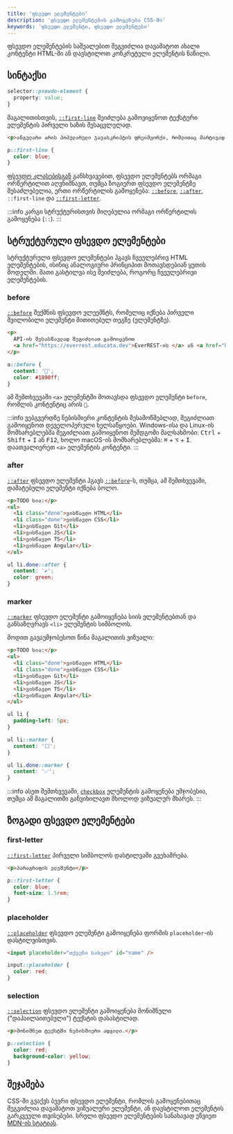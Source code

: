 ```yaml
---
title: 'ფსევდო ელემენტები'
description: 'ფსევდო ელემენტების გამოყენება CSS-ში'
keywords: 'ფსევდო ელემენტი, ფსევდო ელემენტები'
---
```


ფსევდო ელემენტების საშუალებით შეგვიძლია დავამატოთ ახალი კონტენტი HTML-ში ან დავსტილოთ კონკრეტული ელემენტის ნაწილი.

## სინტაქსი

```css
selector::pseudo-element {
  property: value;
}
```

მაგალითისთვის, [`::first-line`](https://developer.mozilla.org/en-US/docs/Web/CSS/::first-line) შეიძლება გამოვიყენოთ ტექსტური ელემენტის
პირველი ხაზის შესაცვლელად.

```html preview
<p>ანგულარი არის პოპულარული ჯავასკრიპტის ფრეიმვორქი, რომლითაც მარტივად, სტრუქტურირებულად და მოქნილად შეგვიძლია ერთგვერდიანი ვებ აპლიკაციების (SPA - Single Page Application) შექმნა.</p>
```

```css preview
p::first-line {
  color: blue;
}
```

[ფსევდო კლასებისგან](./doc/guides/html-css/selector-pseudo-classes) განსხვავებით, ფსევდო ელემენტებს
ორმაგი ორწერტილით აღვნიშნავთ, თუმცა ზოგიერთ ფსევდო ელემენტზე შესაძლებელია, ერთი ორწერტილის გამოყენება:
[`::before`](#before), [`::after`](#after), `::first-line` და [`::first-letter`](#first-letter).

:::info
კარგი სტრუქტურისთვის მიღებულია ორმაგი ორწერტილის გამოყენება (`::`).
:::

## სტრუქტურული ფსევდო ელემენტები

სტრუქტურული ფსევდო ელემენტები ჰგავს ჩვეულებრივ HTML ელემენტების, ისინიც ანალოგიური პრინციპით
მოთავსდებიან ყუთის მოდელში. მათი გასტილვა ისე შეიძლება, როგორც ჩვეულებრივი ელემენტების.

### before

[`::before`](https://developer.mozilla.org/en-US/docs/Web/CSS/::before) შექმნის ფსევდო ელეემნტს, რომელიც იქნება
პირველი შვილობილი ელემენტი მითითებულ თეგზე (ელემენტზე).

```html preview
<p>
  API-ის შესასწავლად შეგიძლიათ გამოიყენოთ
  <a href="https://everrest.educata.dev">EverREST-ის </a> ან <a href="https://dummyjson.com/">dummyjson-ის</a>სერვერი
</p>
```

```css preview
a::before {
  content: '🔗';
  color: #1890ff;
}
```

ამ შემთხვევაში `<a>` ელემენტში მოთავსდა ფსევდო ელემენტი `before`, რომლის კონტენტიც არის `🔗`.

:::info
ვებგვერდზე ნებისმიერი კონტენტის შესამოწმებლად, შეგიძლიათ გამოიყენოთ დეველოპერული ხელსაწყოები. <!-- დალინკე ჩვენი სტატია, როცა დაიწერება -->
Windows-ისა და Linux-ის მომხარებლებმა შეგიძლიათ გამოიყენოთ შემდგომი მალსახმობი: <kbd>Ctrl</kbd> + <kbd>Shift</kbd> + <kbd>I</kbd> ან <kbd>F12</kbd>,
ხოლო macOS-ის მომხარებლებმა: <kbd>⌘</kbd> + <kbd>⌥</kbd> + <kbd>I</kbd>.
დაათვალიერეთ `<a>` ელემენტის კონტენტი.
:::

### after

[`::after`](https://developer.mozilla.org/en-US/docs/Web/CSS/::after) ფსევდო ელემენტი ჰგავს [`::before`](#before)-ს, თუმცა, ამ შემთხვევაში,
დამატებული ელემენტი იქნება ბოლო.

```html preview
<p>TODO სია:</p>
<ul>
  <li class="done">ვისწავლო HTML</li>
  <li class="done">ვისწავლო CSS</li>
  <li>ვისწავლო Git</li>
  <li>ვისწავლო JS</li>
  <li>ვისწავლო TS</li>
  <li>ვისწავლო Angular</li>
</ul>
```

```css preview
ul li.done::after {
  content: '✔';
  color: green;
}
```

### marker

[`::marker`](https://developer.mozilla.org/en-US/docs/Web/CSS/::marker) ფსევდო ელემენტი გამოიყენება სიის ელემენტებთან და
განსაზღვრავს `<li>` ელემენტის სიმბოლოს.

მოდით გავაუმჯობესოთ წინა მაგალითის ვიზუალი:

```html preview
<p>TODO სია:</p>
<ul>
  <li class="done">ვისწავლო HTML</li>
  <li class="done">ვისწავლო CSS</li>
  <li>ვისწავლო Git</li>
  <li>ვისწავლო JS</li>
  <li>ვისწავლო TS</li>
  <li>ვისწავლო Angular</li>
</ul>
```

```css preview
ul li {
  padding-left: 5px;
}

ul li::marker {
  content: '⬜️';
}

ul li.done::marker {
  content: '✅';
}
```

:::info
ასეთ შემთხვევაში, [`checkbox`](./doc/guides/html-css/form) ელემენტის გამოყენება უმჯობესია, თუმცა
ამ მაგალითში განვიხილავთ მხოლოდ ვიზუალურ მხარეს.
:::

## ზოგადი ფსევდო ელემენტები

### first-letter

[`::first-letter`](https://developer.mozilla.org/en-US/docs/Web/CSS/::first-letter) პირველი სიმბოლოს დასტილვაში გვეხამრება.

```html preview
<p>პარაგრაფის ელემენტი</p>
```

```css preview
p::first-letter {
  color: blue;
  font-size: 1.5rem;
}
```

### placeholder

[`::placeholder`](https://developer.mozilla.org/en-US/docs/Web/CSS/::placeholder) ფსევდო ელემენტი გამოიყენება ფორმის
`placeholder`-ის დასტილვისთვის.

```html preview
<input placeholder="თქვენი სახელი" id="name" />
```

```css preview
input::placeholder {
  color: red;
}
```

### selection

[`::selection`](https://developer.mozilla.org/en-US/docs/Web/CSS/::selection) ფსევდო ელემენტი გამოიყენება მონიშნული ("დაჰაილაითებული")
ტექსტის დასასტილად.

```html preview
<p>მონიშნეთ ტექსტში ნებისმიერი ადგილი.</p>
```

```css preview
p::selection {
  color: red;
  background-color: yellow;
}
```

## შეჯამება

CSS-ში გვაქვს ბევრი ფსევდო ელემენტი, რომლის გამოყენებითაც შეგვიძლია დავამატოთ ვიზუალური ელემენტი,
ან დავსტილოთ ელემენტის გარკვეული თვისებები. სრული ფსევდო ელემენტების სანახავად ეწვიეთ
[MDN-ის სტატიას](https://developer.mozilla.org/en-US/docs/Web/CSS/Pseudo-elements#form-related_pseudo-elements).
